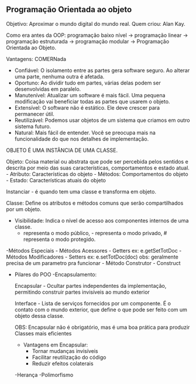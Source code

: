 ## Programação Orientada ao objeto

Objetivo: Aproximar o mundo digital do mundo real.
Quem criou: Alan Kay.

Como era antes da OOP: 
programação baixo nível -> programação linear -> programação estruturada -> programação modular -> Programação Orientada ao Objeto.

Vantagens: 
COMERNada 
- Confiável: O isolamento entre as partes gera software seguro. Ao alterar uma parte, nenhuma outra é afetada.
- Oportuno: Ao dividir tudo em partes, várias delas podem ser desenvolvidas em paralelo.
- Manutenível: Atualizar um software é mais fácil. Uma pequena modificação vai beneficiar todas as partes que usarem o objeto.
- Extensível: O software não é estático. Ele deve crescer para permanecer útil.
- Reutilizável: Podemos usar objetos de um sistema que criamos em outro sistema futuro.
- Natural: Mais fácil de entender. Você se preocupa mais na funcionalidade do que nos detalhes de implementação.


OBJETO É UMA INSTÂNCIA DE UMA CLASSE.

Objeto: Coisa material ou abstrata que pode ser percebida pelos sentidos e descrita por meio das suas características, comportamentos e estado atual.
    - Atributo: Características do objeto
    - Métodos: Comportamentos do objeto
    - Estado: Características atuais do objeto

Instanciar - é quando tem uma classe e transforma em objeto.

Classe: Define os atributos e métodos comuns que serão compartilhados por um objeto.

- Visibilidade: Indica o nível de acesso aos componentes internos de uma classe.
    +  representa o modo público, - representa o modo privado, # representa o modo protegido.


-Métodos Especiais
    - Métodos Acessores - Getters ex: e.getSetTotDoc
    - Métodos Modificadores - Setters ex: e.setTotDoc(doc) obs: geralmente precisa de um parametro pra funcionar
    - Método Construtor - Construct

- Pilares do POO
    -Encapsulamento: 
    
     Encapsular - Ocultar partes independentes da implementação, permitindo construir partes invisíveis ao mundo exterior
        
     Interface - Lista de serviços fornecidos por um componente. É o contato com o mundo exterior, que define o que pode ser feito com um objeto dessa classe.
        
     OBS: Encapsular não é obrigatório, mas é uma boa prática para produzir Classes mais eficientes
        
     * Vantagens em Encapsular:
        - Tornar mudanças invisíveis
        - Facilitar reutilização do código
        - Reduzir efeitos colaterais


    -Herança
    -Polimorfismo
